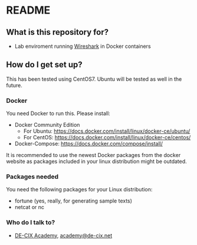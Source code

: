 # README #

## What is this repository for? ##

* Lab enviroment running [Wireshark](https://wireshark.org) in Docker containers

## How do I get set up? ##

This has been tested using CentOS7. Ubuntu will be tested as well in the future.

### Docker ###

You need Docker to run this. Please install:

- Docker Community Edition
    - For Ubuntu: https://docs.docker.com/install/linux/docker-ce/ubuntu/
    - For CentOS: https://docs.docker.com/install/linux/docker-ce/centos/
- Docker-Compose: https://docs.docker.com/compose/install/

It is recommended to use the newest Docker packages from the docker website as packages included in your linux distribution might be outdated.

### Packages needed ###

You need the following packages for your Linux distribution:

* fortune (yes, really, for generating sample texts)
* netcat or nc

### Who do I talk to? ###

* [DE-CIX Academy](https://de-cix.net/academy), academy@de-cix.net
